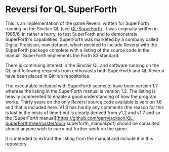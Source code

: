 # Reversi for QL SuperForth #
This is an implementation of the game Reversi written for SuperForth running on the Sinclair QL (see [QL-SuperForth](https://github.com/gerryjackson/QL-SuperForth). It was originally written in 1985/6, in rather a hurry, to test SuperForth and to demonstrate SuperForth's capabilities. SuperForth was marketed by a company called Digital Precision, now defunct, which decided to include Reversi with the SuperForth package complete with a listing of the source code in the manual. SuperForth implements the Forth 83 standard.

There is continuing interest in the Sinclair QL and software running on the QL and following requests from enthusiasts both SuperForth and QL Reversi have been placed in GitHub repositories.

The executable included with SuperForth seems to have been version 1.7 whereas the listing in the SuperForth manual is version 1.2. The listing is heavily commented to enable a good understanding of how the program works. Thirty years on the only Reversi source code available is version 1.8 and that is included here. V1.8 has hardly any comments (the reason for this is lost in the mists of time!) but is clearly derived from v1.2 and v1.7 and so the [SuperForth manual](https://github.com/gerryjackson/QL-SuperForth/tree/master/doc/ superforth_manual.pdf) should be consulted should anyone wish to carry out further work on the game. 

It is intended to extract the listing from the manual and include it in this repository.